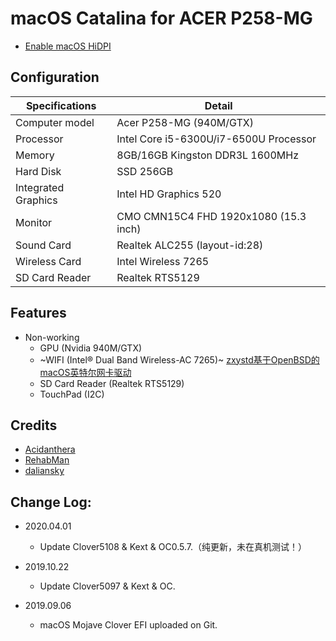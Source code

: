 # macOS Catalina for ACER P258-MG

- [Enable macOS HiDPI](https://github.com/xzhih/one-key-hidpi)

## Configuration

| Specifications | Detail                                                  |
| ------------------- | -------------------------------------------|
| Computer model      | Acer P258-MG (940M/GTX)                   |
| Processor           | Intel Core i5-6300U/i7-6500U Processor   |
| Memory              | 8GB/16GB Kingston DDR3L 1600MHz		   |
| Hard Disk           | SSD 256GB 			   |
| Integrated Graphics | Intel HD Graphics 520                      |
| Monitor             | CMO CMN15C4 FHD 1920x1080 (15.3 inch)  	   |
| Sound Card          | Realtek ALC255 (layout-id:28)              |
| Wireless Card       | Intel Wireless 7265                        |
| SD Card Reader      | Realtek RTS5129                            |

## Features

* Non-working
   * GPU (Nvidia 940M/GTX)
   * ~WIFI (Intel® Dual Band Wireless-AC 7265)~ [zxystd基于OpenBSD的macOS英特尔网卡驱动](https://github.com/zxystd/itlwm) 
   * SD Card Reader (Realtek RTS5129)
   * TouchPad (I2C)

## Credits

- [Acidanthera](https://github.com/acidanthera)
- [RehabMan](https://github.com/RehabMan) 
- [daliansky](https://github.com/daliansky) 

## Change Log:

- 2020.04.01
	- Update Clover5108 & Kext & OC0.5.7.（纯更新，未在真机测试！）

- 2019.10.22
	- Update Clover5097 & Kext & OC.

- 2019.09.06
	- macOS Mojave Clover EFI uploaded on Git.


